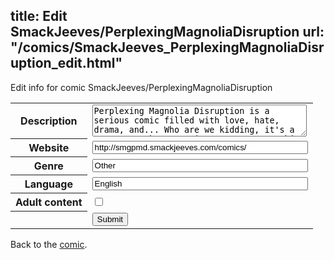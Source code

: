 title: Edit SmackJeeves/PerplexingMagnoliaDisruption
url: "/comics/SmackJeeves_PerplexingMagnoliaDisruption_edit.html"
---
Edit info for comic SmackJeeves/PerplexingMagnoliaDisruption

<form name="comic" action="http://gaepostmail.appspot.com/comic/" method="post">
<table class="comicinfo">
<tr>
<th>Description</th><td><textarea name="description" cols="40" rows="3">Perplexing Magnolia Disruption is a serious comic filled with love, hate, drama, and... Who are we kidding, it's a Team SMG Pokemon Comic. Don't expect this to be serious at all. COMIC COMPLETED. The sequel can be found here: http://www.smackjeeves.com/comicprofile.php?id=118656</textarea></td>
</tr>
<tr>
<th>Website</th><td><input type="text" name="url" value="http://smgpmd.smackjeeves.com/comics/" size="40"/></td>
</tr>
<tr>
<th>Genre</th><td><input type="text" name="genre" value="Other" size="40"/></td>
</tr>
<tr>
<th>Language</th><td><input type="text" name="language" value="English" size="40"/></td>
</tr>
<tr>
<th>Adult content</th><td><input type="checkbox" name="adult" value="adult" /></td>
</tr>
<tr>
<th></th><td>
<input type="hidden" name="comic" value="SmackJeeves_PerplexingMagnoliaDisruption" />
<input type="submit" name="submit" value="Submit" />
</td>
</tr>
</table>
</form>

Back to the [comic](SmackJeeves_PerplexingMagnoliaDisruption.html).
